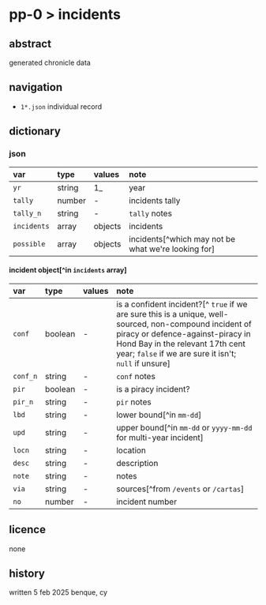 # pp-0 > incidents
## abstract
generated chronicle data
## navigation
- `1*.json` individual record
## dictionary
### json

| var | type | values | note |
|:--|:--|:--|:--|
| `yr` | string | 1_ | year |
| `tally` | number | - | incidents tally |
| `tally_n` | string | - | `tally` notes |
| `incidents` | array | objects | incidents |
| `possible` | array | objects | incidents[^which may not be what we're looking for]

#### incident object[^in `incidents` array]

| var | type | values | note |
|:--|:--|:--|:--|
| `conf` | boolean | - | is a confident incident?[^ `true` if we are sure this is a unique, well-sourced, non-compound incident of piracy or defence-against-piracy in Hond Bay in the relevant 17th cent year; `false` if we are sure it isn't; `null` if unsure] |
| `conf_n` | string | - | `conf` notes |
| `pir` | boolean | - | is a piracy incident? |
| `pir_n` | string | - | `pir` notes |
| `lbd` | string | - | lower bound[^in `mm-dd`] |
| `upd` | string | - | upper bound[^in `mm-dd` or `yyyy-mm-dd` for multi-year incident] |
| `locn` | string | - | location |
| `desc` | string | - | description |
| `note` | string | - | notes |
| `via` | string | - | sources[^from `/events` or `/cartas`] |
| `no` | number | - | incident number |

## licence
none
## history
written 5 feb 2025 benque, cy